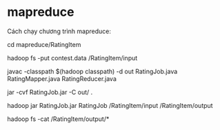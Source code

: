 # mapreduce
Cách chạy chương trình mapreduce:

cd mapreduce/RatingItem

hadoop fs -put contest.data /RatingItem/input

javac -classpath $(hadoop classpath) -d out RatingJob.java RatingMapper.java RatingReducer.java

jar -cvf RatingJob.jar -C out/ .

hadoop jar RatingJob.jar RatingJob /RatingItem/input /RatingItem/output

hadoop fs -cat /RatingItem/output/*
